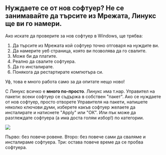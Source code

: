 <?php require("../../entete.php"); ?> <?php require("../../base.php"); ?>

<div id="corps">

<h2>Нуждаете се от нов софтуер? Не се занимавайте да търсите из Мрежата, Линукс ще ви го намери.
</h2>

<p>Ако искате да проверите за нов софтуер в Windows, ще трябва:</p>

<ol>
<li>Да търсите из Мрежата кой софтуер точно отговаря на нуждите ви.</li>
<li>Да намерите уеб страница, която ви позволява да го свалите.</li>
<li>Може би да платите.</li>
<li>Реално да свалите софтуера.</li>
<li>Да го инсталирате.</li>
<li>Понякога да рестартирате компютъра си.</li>
</ol>

<p>Уф, това е много работа само за да опитате нещо ново!</p>

<p>С Линукс всичко е <b>много по-просто</b>. Линукс има т.нар. Управител на пакети: всеки софтуер се съдържа в собствен "пакет". Ако се нуждаете от нов софтуер, просто отворете Управителя на пакети, напишете няколко ключови думи, изберете какъв софтуер желаете да инсталирате и натиснете "Apply" или "ОК". Или пък може да разглеждате софтуера (а има доста голям избор!) по категории.</p>

<img src="Images/synaptic.png" />

<p>Първо: без повече ровене. Второ: без повече сами да сваляме и инсталираме софтуера. Три: остава повече време да се пробва софтуера.</p>

</div>


